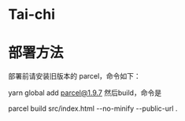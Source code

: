 # Tai-chi



# 部署方法
部署前请安装旧版本的 parcel，命令如下：

yarn global add parcel@1.9.7
然后build，命令是

parcel build src/index.html --no-minify --public-url .
